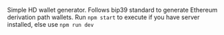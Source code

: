 Simple HD wallet generator. Follows bip39 standard to generate Ethereum derivation path wallets.
Run `npm start` to execute if you have server installed, else use `npm run dev`
